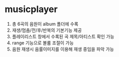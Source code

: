 # musicplayer
1. 총 6곡의 음원이 album 폴더에 수록
2. 재생/멈춤/전/후/반복의 기본기능 제공
3. 플레이리스트 창에서 수록된 곡 제목/아티스트 확인 가능
4. range 기능으로 볼륨 조절이 가능
5. 음원 재생시 음률이미지를 이용해 재생 중임을 파악 가능
